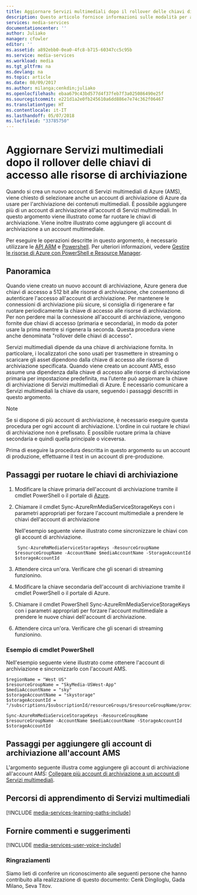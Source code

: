 ```yaml
---
title: Aggiornare Servizi multimediali dopo il rollover delle chiavi di accesso alle risorse di archiviazione | Microsoft Docs
description: Questo articolo fornisce informazioni sulle modalità per aggiornare Servizi multimediali dopo aver eseguito il rollover delle chiavi di accesso alle risorse di archiviazione.
services: media-services
documentationcenter: ''
author: Juliako
manager: cfowler
editor: ''
ms.assetid: a892ebb0-0ea0-4fc8-b715-60347cc5c95b
ms.service: media-services
ms.workload: media
ms.tgt_pltfrm: na
ms.devlang: na
ms.topic: article
ms.date: 08/09/2017
ms.author: milanga;cenkdin;juliako
ms.openlocfilehash: ebaa679c43bd577d4f37feb7f3a025086490e25f
ms.sourcegitcommit: e221d1a2e0fb245610a6dd886e7e74c362f06467
ms.translationtype: HT
ms.contentlocale: it-IT
ms.lasthandoff: 05/07/2018
ms.locfileid: "33785750"
---
```

# <a name="update-media-services-after-rolling-storage-access-keys"></a>Aggiornare Servizi multimediali dopo il rollover delle chiavi di accesso alle risorse di archiviazione

Quando si crea un nuovo account di Servizi multimediali di Azure (AMS), viene chiesto di selezionare anche un account di archiviazione di Azure da usare per l'archiviazione dei contenuti multimediali. È possibile aggiungere più di un account di archiviazione all'account di Servizi multimediali. In questo argomento viene illustrato come far ruotare le chiavi di archiviazione. Viene inoltre illustrato come aggiungere gli account di archiviazione a un account multimediale. 

Per eseguire le operazioni descritte in questo argomento, è necessario utilizzare le [API ARM](https://docs.microsoft.com/rest/api/media/mediaservice) e [Powershell](https://docs.microsoft.com/powershell/resourcemanager/azurerm.media/v0.3.2/azurerm.media).  Per ulteriori informazioni, vedere [Gestire le risorse di Azure con PowerShell e Resource Manager](../../azure-resource-manager/powershell-azure-resource-manager.md).

## <a name="overview"></a>Panoramica

Quando viene creato un nuovo account di archiviazione, Azure genera due chiavi di accesso a 512 bit alle risorse di archiviazione, che consentono di autenticare l'accesso all'account di archiviazione. Per mantenere le connessioni di archiviazione più sicure, si consiglia di rigenerare e far ruotare periodicamente la chiave di accesso alle risorse di archiviazione. Per non perdere mai la connessione all'account di archiviazione, vengono fornite due chiavi di accesso (primaria e secondaria), in modo da poter usare la prima mentre si rigenera la seconda. Questa procedura viene anche denominata "rollover delle chiavi di accesso".

Servizi multimediali dipende da una chiave di archiviazione fornita. In particolare, i localizzatori che sono usati per trasmettere in streaming o scaricare gli asset dipendono dalla chiave di accesso alle risorse di archiviazione specificata. Quando viene creato un account AMS, esso assume una dipendenza dalla chiave di accesso alle risorse di archiviazione primaria per impostazione predefinita, ma l’utente può aggiornare la chiave di archiviazione di Servizi multimediali di Azure. È necessario comunicare a Servizi multimediali la chiave da usare, seguendo i passaggi descritti in questo argomento.  

>[!NOTE]
> Se si dispone di più account di archiviazione, è necessario eseguire questa procedura per ogni account di archiviazione. L'ordine in cui ruotare le chiavi di archiviazione non è prefissato. È possibile ruotare prima la chiave secondaria e quindi quella principale o viceversa.
>
> Prima di eseguire la procedura descritta in questo argomento su un account di produzione, effettuarne il test in un account di pre-produzione.
>

## <a name="steps-to-rotate-storage-keys"></a>Passaggi per ruotare le chiavi di archiviazione 
 
 1. Modificare la chiave primaria dell'account di archiviazione tramite il cmdlet PowerShell o il portale di [Azure](https://portal.azure.com/).
 2. Chiamare il cmdlet Sync-AzureRmMediaServiceStorageKeys con i parametri appropriati per forzare l'account multimediale a prendere le chiavi dell'account di archiviazione
 
    Nell'esempio seguente viene illustrato come sincronizzare le chiavi con gli account di archiviazione.
  
         Sync-AzureRmMediaServiceStorageKeys -ResourceGroupName $resourceGroupName -AccountName $mediaAccountName -StorageAccountId $storageAccountId
  
 3. Attendere circa un'ora. Verificare che gli scenari di streaming funzionino.
 4. Modificare la chiave secondaria dell'account di archiviazione tramite il cmdlet PowerShell o il portale di Azure.
 5. Chiamare il cmdlet PowerShell Sync-AzureRmMediaServiceStorageKeys con i parametri appropriati per forzare l'account multimediale a prendere le nuove chiavi dell'account di archiviazione. 
 6. Attendere circa un'ora. Verificare che gli scenari di streaming funzionino.
 
### <a name="a-powershell-cmdlet-example"></a>Esempio di cmdlet PowerShell 

Nell'esempio seguente viene illustrato come ottenere l'account di archiviazione e sincronizzarlo con l'account AMS.

    $regionName = "West US"
    $resourceGroupName = "SkyMedia-USWest-App"
    $mediaAccountName = "sky"
    $storageAccountName = "skystorage"
    $storageAccountId = "/subscriptions/$subscriptionId/resourceGroups/$resourceGroupName/providers/Microsoft.Storage/storageAccounts/$storageAccountName"

    Sync-AzureRmMediaServiceStorageKeys -ResourceGroupName $resourceGroupName -AccountName $mediaAccountName -StorageAccountId $storageAccountId

 
## <a name="steps-to-add-storage-accounts-to-your-ams-account"></a>Passaggi per aggiungere gli account di archiviazione all'account AMS

L'argomento seguente illustra come aggiungere gli account di archiviazione all'account AMS: [Collegare più account di archiviazione a un account di Servizi multimediali](meda-services-managing-multiple-storage-accounts.md).

## <a name="media-services-learning-paths"></a>Percorsi di apprendimento di Servizi multimediali
[!INCLUDE [media-services-learning-paths-include](../../../includes/media-services-learning-paths-include.md)]

## <a name="provide-feedback"></a>Fornire commenti e suggerimenti
[!INCLUDE [media-services-user-voice-include](../../../includes/media-services-user-voice-include.md)]

### <a name="acknowledgments"></a>Ringraziamenti
Siamo lieti di conferire un riconoscimento alle seguenti persone che hanno contribuito alla realizzazione di questo documento: Cenk Dingiloglu, Gada Milano, Seva Titov.
